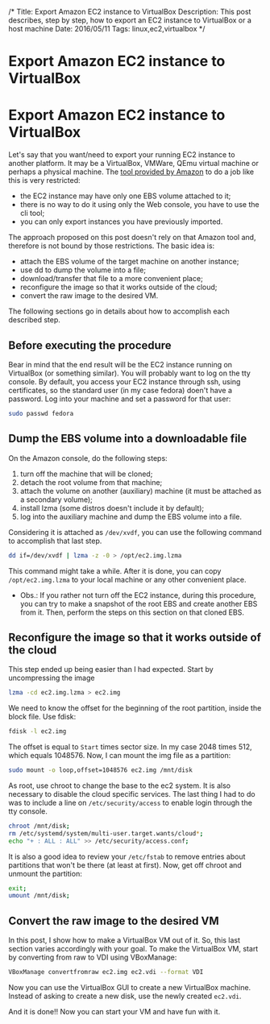 /*
Title: Export Amazon EC2 instance to VirtualBox 
Description: This post describes, step by step, how to export an EC2 instance to VirtualBox or a host machine
Date: 2016/05/11
Tags: linux,ec2,virtualbox
*/

# Export Amazon EC2 instance to VirtualBox 

Export Amazon EC2 instance to VirtualBox
========================================

Let's say that you want/need to export your running EC2 instance to another
platform. It may be a VirtualBox, VMWare, QEmu virtual machine or perhaps a
physical machine. The 
[tool provided by Amazon](http://docs.aws.amazon.com/AWSEC2/latest/UserGuide/ExportingEC2Instances.html)
to do a job like this is very restricted:

- the EC2 instance may have only one EBS volume attached to it;
- there is no way to do it using only the Web console, you have to use the cli
tool;
- you can only export instances you have previously imported.

The approach proposed on this post doesn't rely on that Amazon tool and,
therefore is not bound by those restrictions. The basic idea is:

- attach the EBS volume of the target machine on another instance;
- use dd to dump the volume into a file;
- download/transfer that file to a more convenient place;
- reconfigure the image so that it works outside of the cloud;
- convert the raw image to the desired VM.

The following sections go in details about how to accomplish each
described step.

Before executing the procedure
------------------------------

Bear in mind that the end result will be the EC2 instance running on VirtualBox
(or something similar). You will probably want to log on the tty console.
By default, you access your EC2 instance through ssh, using certificates, so
the standard user (in my case fedora) doen't have a password. Log into your
machine and set a password for that user:

```bash
sudo passwd fedora
```

Dump the EBS volume into a downloadable file
--------------------------------------------

On the Amazon console, do the following steps:

1. turn off the machine that will be cloned;
2. detach the root volume from that machine;
3. attach the volume on another (auxiliary) machine (it must be attached as a
secondary volume);
4. install lzma (some distros doesn't include it by default);
5. log into the auxiliary machine and dump the EBS volume into a file.

Considering it is attached as `/dev/xvdf`, you can use the following command
to accomplish that last step.

```bash
dd if=/dev/xvdf | lzma -z -0 > /opt/ec2.img.lzma
```

This command might take a while. After it is done, you can copy
`/opt/ec2.img.lzma` to your local machine or any other convenient place.

* Obs.: If you rather not turn off the EC2 instance, during this procedure,
you can try to make a snapshot of the root EBS and create another EBS from it.
Then, perform the steps on this section on that cloned EBS.


Reconfigure the image so that it works outside of the cloud
-----------------------------------------------------------

This step ended up being easier than I had expected. Start by uncompressing
the image

```bash
lzma -cd ec2.img.lzma > ec2.img
```

We need to know the offset for the beginning of the root partition, inside the
block file. Use fdisk:

```bash
fdisk -l ec2.img
```

The offset is equal to `Start` times sector size. In my case 2048 times 512,
which equals 1048576. Now, I can mount the img file as a partition:


```bash
sudo mount -o loop,offset=1048576 ec2.img /mnt/disk
```

As root, use chroot to change the base to the ec2 system. It is also necessary
to disable the cloud specific services. The last thing I had to do was to
include a line on `/etc/security/access` to enable login through the tty console.

```bash
chroot /mnt/disk;
rm /etc/systemd/system/multi-user.target.wants/cloud*;
echo "+ : ALL : ALL" >> /etc/security/access.conf;
```

It is also a good idea to review your `/etc/fstab` to remove entries about
partitions that won't be there (at least at first). Now, get off chroot and
unmount the partition:

```bash
exit;
umount /mnt/disk;
```

Convert the raw image to the desired VM
---------------------------------------

In this post, I show how to make a VirtualBox VM out of it. So, this last
section varies accordingly with your goal. To make the VirtualBox VM, start
by converting from raw to VDI using VBoxManage:

```bash
VBoxManage convertfromraw ec2.img ec2.vdi --format VDI
```

Now you can use the VirtualBox GUI to create a new VirtualBox machine.
Instead of asking to create a new disk, use the newly created `ec2.vdi`.

And it is done!! Now you can start your VM and have fun with it.
